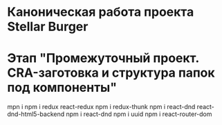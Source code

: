 # Каноническая работа проекта Stellar Burger 
# Этап "Промежуточный проект. CRA-заготовка и структура папок под компоненты"
mpn i
npm i redux react-redux 
npm i redux-thunk
npm i react-dnd react-dnd-html5-backend
npm i react-dnd
npm i uuid
npm i react-router-dom